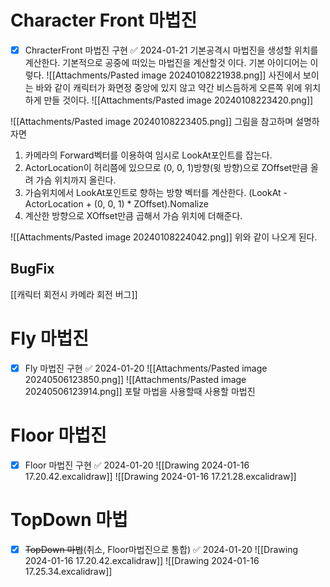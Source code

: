 # Character Front 마법진
- [x] ChracterFront 마법진 구현 ✅ 2024-01-21
기본공격시 마법진을 생성할 위치를 계산한다.
기본적으로 공중에 떠있는 마법진을 계산할것 이다.
기본 아이디어는 이렇다.
![[Attachments/Pasted image 20240108221938.png]]
사진에서 보이는 바와 같이 캐릭터가 화면정 중앙에 있지 않고 약간 비스듬하게 오른쪽 위에 위치하게 만들 것이다.
![[Attachments/Pasted image 20240108223420.png]]

![[Attachments/Pasted image 20240108223405.png]]
그림을 참고하며 설명하자면
1. 카메라의 Forward벡터를 이용하여 임시로 LookAt포인트를 잡는다.
2. ActorLocation이 허리쯤에 있으므로 (0, 0, 1)방향(윗 방향)으로 ZOffset만큼 올려 가슴 위치까지 올린다.
3. 가슴위치에서 LookAt포인트로 향하는 방향 벡터를 계산한다. 
	   (LookAt - ActorLocation + (0, 0, 1) * ZOffset).Nomalize
4. 계산한 방향으로 XOffset만큼 곱해서 가슴 위치에 더해준다.

![[Attachments/Pasted image 20240108224042.png]]
위와 같이 나오게 된다.

## BugFix
[[캐릭터 회전시 카메라 회전 버그]]

# Fly 마법진
- [x] Fly 마법진 구현 ✅ 2024-01-20
![[Attachments/Pasted image 20240506123850.png]]
![[Attachments/Pasted image 20240506123914.png]]
포탈 마법을 사용할때 사용할 마법진
# Floor 마법진
- [x] Floor 마법진 구현 ✅ 2024-01-20
![[Drawing 2024-01-16 17.20.42.excalidraw]]
![[Drawing 2024-01-16 17.21.28.excalidraw]]
# TopDown 마법
- [x] ~~TopDown 마법~~(취소, Floor마법진으로 통합) ✅ 2024-01-20
![[Drawing 2024-01-16 17.20.42.excalidraw]]
![[Drawing 2024-01-16 17.25.34.excalidraw]]